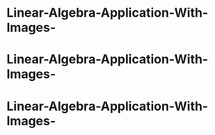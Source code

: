 # Linear-Algebra-Application-With-Images-
# Linear-Algebra-Application-With-Images-
# Linear-Algebra-Application-With-Images-
